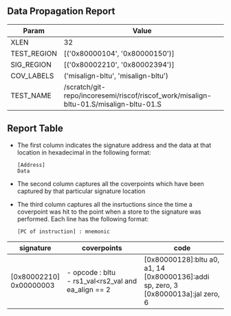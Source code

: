 
## Data Propagation Report

| Param       | Value    |
|-------------|----------|
| XLEN        | 32      |
| TEST_REGION | [('0x80000104', '0x80000150')]      |
| SIG_REGION  | [('0x80002210', '0x80002394')]      |
| COV_LABELS  | ('misalign-bltu', 'misalign-bltu')      |
| TEST_NAME   | /scratch/git-repo/incoresemi/riscof/riscof_work/misalign-bltu-01.S/misalign-bltu-01.S    |

## Report Table

- The first column indicates the signature address and the data at that location in hexadecimal in the following format: 
  ```
  [Address]
  Data
  ```

- The second column captures all the coverpoints which have been captured by that particular signature location

- The third column captures all the insrtuctions since the time a coverpoint was
  hit to the point when a store to the signature was performed. Each line has
  the following format:
  ```
  [PC of instruction] : mnemonic
  ```

|        signature         |                         coverpoints                         |                                              code                                              |
|--------------------------|-------------------------------------------------------------|------------------------------------------------------------------------------------------------|
|[0x80002210]<br>0x00000003|- opcode : bltu<br> -  rs1_val<rs2_val and ea_align == 2<br> |[0x80000128]:bltu a0, a1, 14<br> [0x80000136]:addi sp, zero, 3<br> [0x8000013a]:jal zero, 6<br> |
